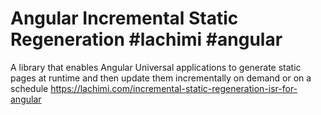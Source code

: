 # Angular Incremental Static Regeneration #lachimi #angular

A library that enables Angular Universal applications to generate static pages at runtime and then update them incrementally on demand or on a schedule
https://lachimi.com/incremental-static-regeneration-isr-for-angular





